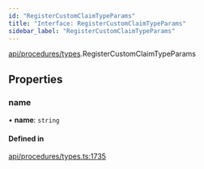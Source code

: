 ```yaml
---
id: "RegisterCustomClaimTypeParams"
title: "Interface: RegisterCustomClaimTypeParams"
sidebar_label: "RegisterCustomClaimTypeParams"
---
```


[api/procedures/types](../../../../../modules/API/Procedures/Types/Types.md).RegisterCustomClaimTypeParams

## Properties

### name

• **name**: `string`

#### Defined in

[api/procedures/types.ts:1735](https://github.com/PolymeshAssociation/polymesh-sdk/blob/3cc570ade/src/api/procedures/types.ts#L1735)
